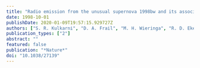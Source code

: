 ```yaml
---
title: "Radio emission from the unusual supernova 1998bw and its association with the ensuremathγ-ray burst of 25 April 1998"
date: 1998-10-01
publishDate: 2020-01-09T19:57:15.929727Z
authors: ["S. R. Kulkarni", "D. A. Frail", "M. H. Wieringa", "R. D. Ekers", "E. M. Sadler", "R. M. Wark", "J. L. Higdon", "E. S. Phinney", "J. S. Bloom"]
publication_types: ["2"]
abstract: ""
featured: false
publication: "*Nature*"
doi: "10.1038/27139"
---
```


